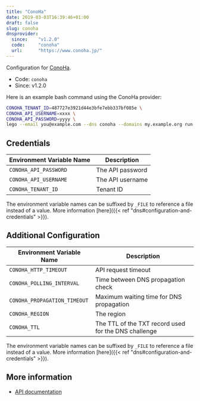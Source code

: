 ```yaml
---
title: "ConoHa"
date: 2019-03-03T16:39:46+01:00
draft: false
slug: conoha
dnsprovider:
  since:    "v1.2.0"
  code:     "conoha"
  url:      "https://www.conoha.jp/"
---
```


<!-- THIS DOCUMENTATION IS AUTO-GENERATED. PLEASE DO NOT EDIT. -->
<!-- providers/dns/conoha/conoha.toml -->
<!-- THIS DOCUMENTATION IS AUTO-GENERATED. PLEASE DO NOT EDIT. -->


Configuration for [ConoHa](https://www.conoha.jp/).


<!--more-->

- Code: `conoha`
- Since: v1.2.0


Here is an example bash command using the ConoHa provider:

```bash
CONOHA_TENANT_ID=487727e3921d44e3bfe7ebb337bf085e \
CONOHA_API_USERNAME=xxxx \
CONOHA_API_PASSWORD=yyyy \
lego --email you@example.com --dns conoha --domains my.example.org run
```




## Credentials

| Environment Variable Name | Description |
|-----------------------|-------------|
| `CONOHA_API_PASSWORD` | The API password |
| `CONOHA_API_USERNAME` | The API username |
| `CONOHA_TENANT_ID` | Tenant ID |

The environment variable names can be suffixed by `_FILE` to reference a file instead of a value.
More information [here]({{< ref "dns#configuration-and-credentials" >}}).


## Additional Configuration

| Environment Variable Name | Description |
|--------------------------------|-------------|
| `CONOHA_HTTP_TIMEOUT` | API request timeout |
| `CONOHA_POLLING_INTERVAL` | Time between DNS propagation check |
| `CONOHA_PROPAGATION_TIMEOUT` | Maximum waiting time for DNS propagation |
| `CONOHA_REGION` | The region |
| `CONOHA_TTL` | The TTL of the TXT record used for the DNS challenge |

The environment variable names can be suffixed by `_FILE` to reference a file instead of a value.
More information [here]({{< ref "dns#configuration-and-credentials" >}}).




## More information

- [API documentation](https://www.conoha.jp/docs/)

<!-- THIS DOCUMENTATION IS AUTO-GENERATED. PLEASE DO NOT EDIT. -->
<!-- providers/dns/conoha/conoha.toml -->
<!-- THIS DOCUMENTATION IS AUTO-GENERATED. PLEASE DO NOT EDIT. -->
